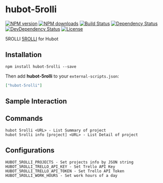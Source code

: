 # hubot-5rolli

[![NPM version][npm-image]][npm-url]
[![NPM downloads][npm-download-image]][npm-download-url]
[![Build Status][travis-image]][travis-url]
[![Dependency Status][daviddm-image]][daviddm-url]
[![DevDependency Status][daviddm-dev-image]][daviddm-dev-url]
[![License][license-image]][license-url]

5ROLLI [5ROLLI](https://github.com/tongariboyz/5rolli) for Hubot

## Installation

```
npm install hubot-5rolli --save
```

Then add **hubot-5rolli** to your `external-scripts.json`:

```json
["hubot-5rolli"]
```

## Sample Interaction


## Commands

```
hubot 5rolli <URL> - List Summary of project
hubot 5rolli info [project] <URL> - List Detail of project
```

## Configurations

```
HUBOT_5ROLLI_PROJECTS - Set projects info by JSON string
HUBOT_5ROLLI_TRELLO_API_KEY - Set Trello API Key
HUBOT_5ROLLI_TRELLO_API_TOKEN - Set Trello API Token
HUBOT_5ROLLI_WORK_HOURS - Set work hours of a day
```


[npm-url]: https://www.npmjs.com/package/hubot-5rolli
[npm-image]: https://img.shields.io/npm/v/hubot-5rolli.svg?style=flat-square
[npm-download-url]: https://www.npmjs.com/package/hubot-5rolli
[npm-download-image]: https://img.shields.io/npm/dt/hubot-5rolli.svg?style=flat-square
[travis-url]: https://travis-ci.org/moqada/hubot-5rolli
[travis-image]: https://img.shields.io/travis/moqada/hubot-5rolli.svg?style=flat-square
[daviddm-url]: https://david-dm.org/moqada/hubot-5rolli
[daviddm-image]: https://img.shields.io/david/moqada/hubot-5rolli.svg?style=flat-square
[daviddm-dev-url]: https://david-dm.org/moqada/hubot-5rolli#info=devDependencies
[daviddm-dev-image]: https://img.shields.io/david/dev/moqada/hubot-5rolli.svg?style=flat-square
[license-url]: http://opensource.org/licenses/MIT
[license-image]: https://img.shields.io/npm/l/hubot-5rolli.svg?style=flat-square
